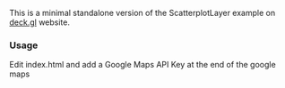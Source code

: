 This is a minimal standalone version of the ScatterplotLayer example
on [deck.gl](http://deck.gl) website.

### Usage
Edit index.html and add a Google Maps API Key at the end of the google maps <script> tag.
Copy the content of this folder to your project. Run
```
npm install
npm start
```

Changes from original deck.gl example are under MIT License.

### Data format
Sample data is stored in [deck.gl Example Data](https://github.com/uber-common/deck.gl-data/tree/master/examples/scatterplot). To use your own data, checkout
the [documentation of ScatterplotLayer](../../docs/layers/scatterplot-layer.md).
